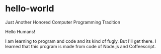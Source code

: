 # hello-world
Just Another Honored Computer Programming Tradition 

Hello Humans!

I am learning to program and code and its kind of fugly. But I'll get there. 
I learned that this program is made from code of Node.js and Coffeescript.

